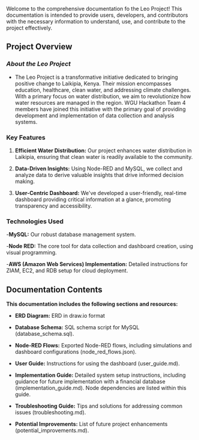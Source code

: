 Welcome to the comprehensive documentation fo the Leo Project!  This documentation is intended to provide users, developers, and contributors with the necessary information to understand, use, and contribute to the project effectively.

## Project Overview
### _About the Leo Project_
- The Leo Project is a transformative initiative dedicated to bringing positive change to Laikipia, Kenya.  Their mission encompasses education, healthcare, clean water, and addressing climate challenges.  With a primary focus on water distribution, we aim to revolutionize how water resources are managed in the region.  WGU Hackathon Team 4 members have joined this initiative with the primary goal of providing development and implementation of data collection and analysis systems.
### Key Features
1. **Efficient Water Distribution:** Our project enhances water distribution in Laikipia, ensuring that clean water is readily available to the community.

1. **Data-Driven Insights:** Using Node-RED and MySQL, we collect and analyze data to derive valuable insights that drive informed decision making.

1. **User-Centric Dashboard:** We've developed a user-friendly, real-time dashboard providing critical information at a glance, promoting transparency and accessibility.
### Technologies Used
-**MySQL:** Our robust database management system.
 
-**Node RED:** The core tool for data collection and dashboard creation, using visual programming.

-**AWS (Amazon Web Services) Implementation:** Detailed instructions for ZIAM, EC2, and RDB setup for cloud deployment.
 
## Documentation Contents
**This documentation includes the following sections and resources:**

- **ERD Diagram:** ERD in draw.io format

- **Database Schema:** SQL schema script for MySQL (database_schema.sql).

- **Node-RED Flows:** Exported Node-RED flows, including simulations and dashboard configurations (node_red_flows.json).

- **User Guide:** Instructions for using the dashboard (user_guide.md).

- **Implementation Guide:** Detailed system setup instructions, including guidance for future implementation with a financial database (implementation_guide.md).  Node dependencies are listed within this guide.

- **Troubleshooting Guide:** Tips and solutions for addressing common issues (troubleshooting.md).

- **Potential Improvements:** List of future project enhancements (potential_improvements.md).
